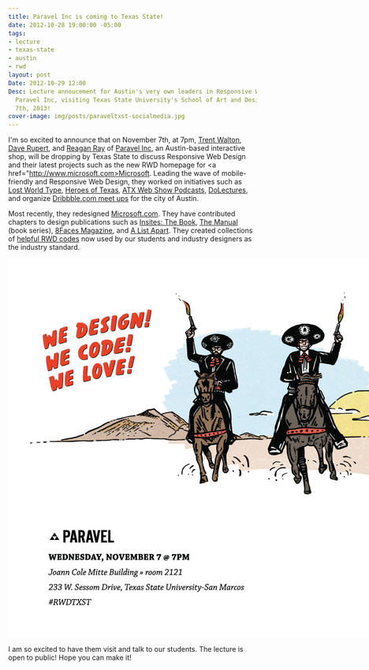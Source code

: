 ```yaml
---
title: Paravel Inc is coming to Texas State!
date: 2012-10-28 19:00:00 -05:00
tags:
- lecture
- texas-state
- austin
- rwd
layout: post
Date: 2012-10-29 12:00
Desc: Lecture annoucement for Austin's very own leaders in Responsive Web Design,
  Paravel Inc, visiting Texas State University's School of Art and Design on November
  7th, 2013!
cover-image: img/posts/paraveltxst-socialmedia.jpg
---
```


I'm so excited to announce that on November 7th, at 7pm, <a href="http://www.twitter.com/trentwalton">Trent Walton</a>, <a href="http://www.twitter.com/davatron5000" >Dave Rupert</a>, and <a href="http://www.twitter.com/raygunray" >Reagan Ray</a> of <a href="http://www.paravelinc.com">Paravel Inc</a>, an Austin-based interactive shop, will be dropping by Texas State to discuss Responsive Web Design and their latest projects such as the new RWD homepage for <a href="http://www.microsoft.com>Microsoft</a>. Leading the wave of mobile-friendly and Responsive Web Design, they worked on initiatives such as <a href="http://lostworldsfairs.com/">Lost World Type</a>, <a href="http://heroesoftexas.com/">Heroes of Texas</a>, <a href="http://atxwebshow.com/">ATX Web Show Podcasts</a>, <a href="http://www.dolectures.com" >DoLectures</a>, and organize <a href="http://www.twitter.com/atxdribbble">Dribbble.com meet ups</a> for the city of Austin.

Most recently, they redesigned <a href="http://Microsoft.com/">Microsoft.com</a>. They have contributed chapters to design publications such as <a href="shop.viewportindustries.com/products/insites-the-book">Insites: The Book</a>, <a href="alwaysreadthemanual.com">The Manual</a> (book series), <a href="http://www.8faces.com">8Faces Magazine</a>, and <a href="http://www.alistapart.com/articles/mo-pixels-mo-problems/" >A List Apart</a>. They created collections of <a href="http://fitvidsjs.com/" >helpful RWD codes</a> now used by our students and industry designers as the industry standard.

<img src="/img/posts/paraveltxst-socialmedia.jpg" alt="poster for paravel lecture" style="max-width: 1024px; margin: 0 auto;">

I am so excited to have them visit and talk to our students. The lecture is open to public! Hope you can make it!
